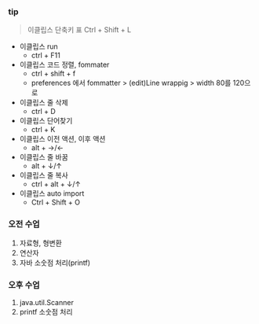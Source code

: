 ### tip
> 이클립스 단축키 표  Ctrl + Shift + L 

- 이클립스 run 
	- ctrl + F11
- 이클립스 코드 정렬, fommater
	- ctrl + shift + f
	- preferences 에서 fommatter > (edit)Line wrappig > width 80를 120으로
- 이클립스 줄 삭제
	- ctrl + D
- 이클립스 단어찾기
	- ctrl + K
- 이클립스 이전 액션, 이후 액션
	- alt + →/←
- 이클립스 줄 바꿈
	- alt + ↓/↑
- 이클립스 줄 복사
	- ctrl + alt + ↓/↑
- 이클립스 auto import
	- Ctrl + Shift + O


### 오전 수업
1. 자료형, 형변환
2. 연산자
3. 자바 소숫점 처리(printf)

### 오후 수업
1. java.util.Scanner
2. printf 소숫점 처리